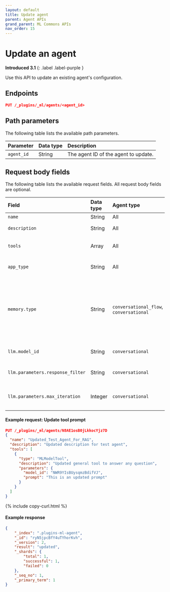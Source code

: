 ```yaml
---
layout: default
title: Update agent
parent: Agent APIs
grand_parent: ML Commons APIs
nav_order: 15
---
```


# Update an agent
**Introduced 3.1**
{: .label .label-purple }

Use this API to update an existing agent's configuration.

## Endpoints

```json
PUT /_plugins/_ml/agents/<agent_id>
```

## Path parameters

The following table lists the available path parameters.

| Parameter | Data type | Description |
| :--- | :--- | :--- |
| `agent_id` | String | The agent ID of the agent to update. |

## Request body fields

The following table lists the available request fields. All request body fields are optional.

Field | Data type | Agent type | Description
:---  | :--- | :--- | :--- 
`name`| String | All | The agent name. 
`description` | String | All | A description of the agent. 
`tools` | Array | All | A list of tools for the agent to execute. 
`app_type` | String | All | Specifies an optional agent category.
`memory.type` | String | `conversational_flow`, `conversational` | Specifies where to store the conversational memory. Currently, the only supported type is `conversation_index` (store the memory in a conversational system index).
`llm.model_id` | String | `conversational` | The model ID of the LLM to send questions to.
`llm.parameters.response_filter` | String | `conversational` | The pattern for parsing the LLM response.
`llm.parameters.max_iteration` | Integer | `conversational` | The maximum number of messages to send to the LLM.

#### Example request: Update tool prompt

```json
PUT /_plugins/_ml/agents/N8AE1osB0jLkkocYjz7D
{
  "name": "Updated_Test_Agent_For_RAG",
  "description": "Updated description for test agent",
  "tools": [
    {
      "type": "MLModelTool",
      "description": "Updated general tool to answer any question",
      "parameters": {
        "model_id": "NWR9YIsBUysqmzBdifVJ",
        "prompt": "This is an updated prompt"
      }
    }
  ]
}
```
{% include copy-curl.html %}

#### Example response

```json
{
    "_index": ".plugins-ml-agent",
    "_id": "ryN5jpcBfY4uTYhorKvh",
    "_version": 2,
    "result": "updated",
    "_shards": {
        "total": 1,
        "successful": 1,
        "failed": 0
    },
    "_seq_no": 1,
    "_primary_term": 1
}
```